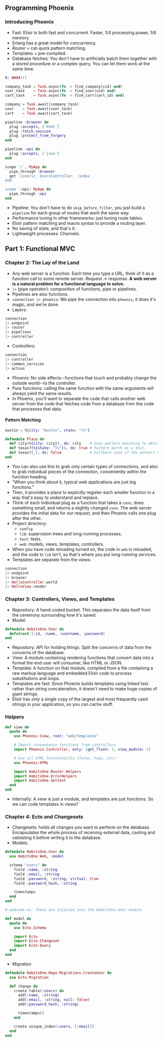 ## Programming Phoenix

### Introducing Phoenix

- Fast: Elixir is both fast and concurrent. Faster, 1/4 processing power, 1/6 memory.
- Erlang has a great model for concurrency.
- Router = cat-quick pattern matching.
- Templates = pre-compiled.
- Database fetches: You don't have to artificially batch them together with a stored procedure or a complex query. You can let them work at the same time:

``` elixir
D: WHOA!!!

company_task = Task.async(fn -> find_company(cid) end)
user_task    = Task.async(fn -> find_user(uid) end)
cart_task    = Task.async(fn -> find_cart(cart_id) end)

company = Task.await(company_task)
user    = Task.await(user_task)
cart    = Task.await(cart_task)
```

``` elixir
pipeline :browser do
  plug :accepts, ['html']
  plug :fetch_session
  plug :protect_from_forgery
end

pipeline :api do
  plug :accepts, ['json']
end

scope '/', MyApp do
  pipe_through :browser
  get '/users/, UsersController, :index
end

scope '/api/ MyApp do
  pipe_through :api
end
```

- Pipeline: You don't have to do `skip_before_filter`, you just build a `pipeline` for each group of routes that work the same way.
- Performance tuning in other frameworks: just tuning route tables.
- Elixir pattern matching and macro syntax to provide a routing layer.
- No saving of state, and that's it.
- Lightweight processes: Channels.

## Part 1: Functional MVC

### Chapter 2: The Lay of the Land

- Any web server is a function. Each time you type a URL, think of it as a function call to some remote server. Request -> response. **A web server is a natural problem for a functional language to solve.**
- `|>` (pipe operator): composition of functions, pipe or pipelines.
- Pipelines are also functions.
- `connection |> phoenix`: We pipe the connection into `phoenix`, it does it's magic, and we're done.
- Layers:

``` elixir
connection
|> endpoint
|> router
|> pipelines
|> controller
```

- Controllers:

``` elixir
connection
|> controller
|> common_services
|> action
```

- Phoenix: No side effects--functions that touch and probably change the outside world--to the controller.
- Pure functions: calling the same function with the same arguments will always yield the same results.
- In Phoenix, you'll want to separate the code that calls another web server from the code that fetches code from a database from the code that processes that data.

#### Pattern Matching

``` elixir
austin = %{city: "Austin", state: "Tx"}

defmodule Place do
  def city(%{city: city}), do: city    # Uses pattern matching to destructure the data/take it apart. This looks trivial, but sometimes data structures can be deep.
  def texas?(%{state: "Tx"}), do: true # Pattern match as a test.
  def texas?(_), do: false             # Fallback case if the pattern doesn't match
end
```

- You can also use this to grab only certain types of connections, and also to grab individual pieces of the connection, conveniently within the function heading.
- "When you think about it, typical web applications are just big functions."
- Then, it provides a place to explicitly register each smaller function in a way that's easy to understand and replace.
- Think of each individual plug as a function that takes a `conn`, does something small, and returns a slightly changed `conn`. The web server provides the initial data for our request, and then Phoenix calls one plug after the other.
- Project directory:
  - `config`
  - `lib`: supervision trees and long-running processes.
  - `test`: tests.
  - `web`: models, views, templates, controllers.
- When you have code reloading turned on, the code in `web` is reloaded, and the code in `lib` isn't, so that's where you put long-running services.
- Templates are separate from the views.

``` elixir
connection
|> endpoint
|> browser
|> HelloController.world
|> HelloView.render
```

### Chapter 3: Controllers, Views, and Templates

- Repository: A hand-coded bucket. This separates the data itself from the ceremony surrounding how it's saved.
- Model:

``` elixir
defmodule HabitsOne.User do
  defstruct [:id, :name, :username, :password]
end
```

- Repository: API for holding things. Split the concerns of data from the concerns of the database.
- View: A module containing rendering functions that convert data into a format the end user will consumer, like HTML or JSON.
- Template: A function on that module, compiled from a file containing a raw markup language and embedded Elixir code to process substitutions and loops.
- Templates are fast: Since Phoenix builds templates using linked lists rather than string concatenation, it doesn't need to make huge copies of giant strings.
- Elixir has only a single copy of the largest and most frequently used strings in your application, so you can cache stuff.

### Helpers

``` elixir
def view do
  quote do
    use Phoenix.View, root: "web/templates"

    # Import convenience functions from controllers
    import Phoenix.Controller, only: [get_flash: 2, view_module: 1]

    # Use all HTML functionality (forms, tags, etc)
    use Phoenix.HTML

    import HabitsOne.Router.Helpers
    import HabitsOne.ErrorHelpers
    import HabitsOne.Gettext
  end
end
```

- Internally: A view is just a module, and templates are just functions. So we can code templates in views?

### Chapter 4: Ecto and Changesets

- Changesets: holds all changes you want to perform on the database. Encapsulates the whole process of receiving external data, casting and validating it before writing it to the database.
- Models:

``` elixir
defmodule HabitsOne.User do
  use HabitsOne.Web, :model

  schema "users" do
    field :name, :string
    field :email, :string
    field :password, :string, virtual: true
    field :password_hash, :string

    timestamps
  end
end
```

``` elixir
# web/web.ex: These are injected into the HabitsOne.User module

def model do
  quote do
    use Ecto.Schema

    import Ecto
    import Ecto.Changeset
    import Ecto.Query
  end
end
```

- Migration

``` elixir
defmodule HabitsOne.Repo.Migrations.CreateUser do
  use Ecto.Migration

  def change do
    create table(:users) do
      add(:name, :string)
      add(:email, :string, null: false)
      add(:password_hash, :string)

      timestamps()
    end

    create unique_index(:users, [:email])
  end
end
```
